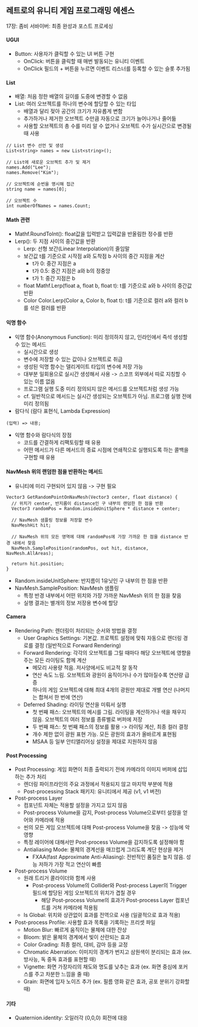 ## 레트로의 유니티 게임 프로그래밍 에센스

17장: 좀비 서바이버: 최종 완성과 포스트 프로세싱

#### UGUI

- Button: 사용자가 클릭할 수 있는 UI 버튼 구현
  - OnClick: 버튼을 클릭할 때 매번 발동되는 유니티 이벤트
  - OnClick 필드의 + 버튼을 누르면 이벤트 리스너를 등록할 수 있는 슬롯 추가됨
   
#### List

- 배열: 처음 정한 배열의 길이를 도중에 변경할 수 없음
- List: 여러 오브젝트를 하나의 변수에 할당할 수 있는 타입
  - 배열과 달리 젖아 공간의 크기가 자유롭게 변함
  - 추가하거나 제거한 오브젝트 수만큼 자동으로 크기가 늘어나거나 줄어듦
  - 사용할 오브젝트의 총 수를 미리 알 수 없거나 오브젝트 수가 실시간으로 변경될 때 사용
 
```
// List 변수 선언 및 생성
List<string> names = new List<string>();

// List에 새로운 오브젝트 추가 및 제거
names.Add("Lee");
names.Remove("Kim");

// 오브젝트에 순번을 명시해 접근
string name = names[0];

// 오브젝트 수
int numberOfNames = names.Count;
```

#### Math 관련

- Mathf.RoundToInt(): float값을 입력받고 입력값을 반올림한 정수를 반환
- Lerp(): 두 지점 사이의 중간값을 반환
  - Lerp: 선형 보간(Linear Interpolation)의 줄임말
  - 보간값 t를 기준으로 시작점 a와 도착점 b 사이의 중간 지점을 계산
    - t가 0: 중간 지점은 a
    - t가 0.5: 중간 지점은 a와 b의 정중앙
    - t가 1: 중간 지점은 b
  - float Mathf.Lerp(float a, float b, float t): t를 기준으로 a와 b 사이의 중간값 반환
  - Color Color.Lerp(Color a, Color b, float t): t를 기준으로 컬러 a와 컬러 b를 섞은 컬러를 반환
 
#### 익명 함수

- 익명 함수(Anonymous Function): 미리 정의하지 않고, 인라인에서 즉석 생성할 수 있는 메서드
  - 실시간으로 생성
  - 변수에 저장할 수 있는 값이나 오브젝트로 취급
  - 생성된 익명 함수는 델리게이트 타입의 변수에 저장 가능
  - 대부분 일회용으로 실시간 생성해서 사용 -> 스코프 외부에서 따로 지칭할 수 있는 이름 없음
  - 프로그램 실행 도중 미리 정의되지 않은 메서드를 오브젝트처럼 생성 가능
  - cf. 일반적으로 메서드는 실시간 생성되는 오브젝트가 아님. 프로그램 실행 전에 미리 정의됨
- 람다식 (람다 표현식, Lambda Expression)

```
(입력) => 내용;
```

- 익명 함수와 람다식의 장점
  - 코드를 간결하게 리팩토링할 때 유용
  - 어떤 메서드가 다른 메서드의 종료 시점에 연쇄적으로 실행되도록 하는 콜백을 구현할 때 유용

#### NavMesh 위의 랜덤한 점을 반환하는 메서드

- 유니티에 미리 구현되어 있지 않음 -> 구현 필요

```
Vector3 GetRandomPointOnNavMesh(Vector3 center, float distance) {
  // 위치가 center, 반지름이 distance인 구 내부의 랜덤한 한 점을 반환
  Vector3 randomPos = Random.insideUnitSphere * distance + center;

  // NavMesh 샘플링 정보를 저장할 변수
  NavMeshHit hit;

  // NavMesh 위의 모든 영역에 대해 randomPos에 가장 가까운 한 점을 distance 반경 내에서 찾음
  NavMesh.SamplePosition(randomPos, out hit, distance, NavMesh.AllAreas);

  return hit.position;
}
```

- Random.insideUnitSphere: 반지름이 1유닛인 구 내부의 한 점을 반환
- NavMesh.SamplePosition: NavMesh 샘플링
  - 특정 반경 내부에서 어떤 위치와 가장 가까운 NavMesh 위의 한 점을 찾음
  - 실행 결과는 별개의 정보 저장용 변수에 할당
 
#### Camera

- Rendering Path: 렌더링이 처리되는 순서와 방법을 결정
  - User Graphics Settings: 기본값. 프로젝트 설정에 맞춰 자동으로 렌더링 경로를 결정 (일반적으로 Forward Rendering)
  - Forward Rendering: 각각의 오브젝트를 그릴 때마다 해당 오브젝트에 영향을 주는 모든 라이팅도 함께 계산
    - 메모리 사용량 적음. 저사양에서도 비교적 잘 동작
    - 연산 속도 느림. 오브젝트와 광원이 움직이거나 수가 많아질수록 연산량 급증
    - 하나의 게임 오브젝트에 대해 최대 4개의 광원만 제대로 개별 연산 (나머지는 합쳐서 한 번에 연산)
  - Deferred Shading: 라이팅 연산을 미뤄서 실행
    - 첫 번째 패스: 오브젝트의 메시를 그림. 라이팅을 계산하거나 색을 채우지 않음. 오브젝트의 여러 정보를 종류별로 버퍼에 저장
    - 두 번째 패스: 첫 번째 패스의 정보를 활용 -> 라이팅 계산, 최종 컬러 결정
    - 개수 제한 없이 광원 표현 가능. 모든 광원의 효과가 올바르게 표현됨
    - MSAA 등 일부 안티앨리어싱 설정을 제대로 지원하지 않음
   
#### Post Processing

- Post Processing: 게임 화면이 최종 출력되기 전에 카메라의 이미지 버퍼에 삽입하는 추가 처리
  - 렌더링 파이프라인의 주요 과정에서 적용되지 않고 마지막 부분에 적용
  - Post-processing Stack 패키지: 유니티에서 제공 (v1, v1 버전)
- Post-process Layer
  - 컴포넌트 자체는 적용할 설정을 가지고 있지 않음
  - Post-process Volume을 감지, Post-process Volume으로부터 설정을 얻어와 카메라에 적용
  - 씬의 모든 게임 오브젝트에 대해 Post-process Volume을 찾음 -> 성능에 악영향
  - 특정 레이어에 대해서만 Post-process Volume을 감지하도록 설정해야 함
  - Antialiasing Mode: 물체의 경계선을 매끄럽게 그리도록 계단 현상을 제거
    - FXAA(fast Approximate Anti-Aliasing): 전반적인 품질은 높지 않음. 성능 저하가 가장 적고 연산이 빠름
- Post-process Volume
  - 원래 트리거 콜라이더와 함께 사용
    - Post-process Volume의 Collider와 Post-process Layer의 Trigger 필드에 할당된 게임 오브젝트의 위치가 겹칠 경우
      - 해당 Post-process Volume의 효과가 Post-process Layer 컴포넌트를 거쳐 카메라에 적용됨
  - Is Global: 위치와 상관없이 효과를 전역으로 사용 (일괄적으로 효과 적용)
- Post-process Profile: 사용할 효과 목록을 기록하는 프리셋 파일
  - Motion Blur: 빠르게 움직이는 물체에 대한 잔상
  - Bloom: 밝은 물체의 경계에서 빛이 산란되는 효과
  - Color Grading: 최종 컬러, 대비, 감마 등을 교정
  - Chromatic Aberration: 이미지의 경계가 번지고 삼원색이 분리되는 효과 (ex. 방사능, 독 중독 효과를 표현할 때)
  - Vignette: 화면 가장자리의 채도와 명도를 낮추는 효과 (ex. 화면 중심에 포커스를 주고 차분한 느낌을 줄 때)
  - Grain: 화면에 입자 노이즈 추가 (ex. 필름 영화 같은 효과, 공포 분위기 강화할 때)

#### 기타

- Quaternion.identity: 오일러각 (0,0,0) 회전에 대응
